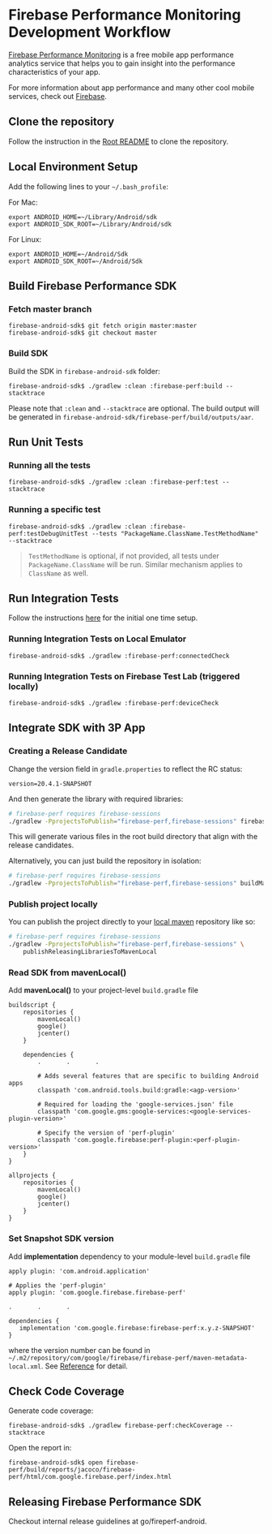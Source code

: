 # Firebase Performance Monitoring Development Workflow
[Firebase Performance Monitoring](https://firebase.google.com/docs/perf-mon/get-started-android) is 
a free mobile app performance analytics service that helps you to gain insight into the performance 
characteristics of your app. 

For more information about app performance and many other cool mobile services, check out [Firebase](https://firebase.google.com/).

## Clone the repository

Follow the instruction in the [Root README](https://github.com/firebase/firebase-android-sdk#getting-started)
to clone the repository.

## Local Environment Setup

Add the following lines to your `~/.bash_profile`:

For Mac:
```
export ANDROID_HOME=~/Library/Android/sdk
export ANDROID_SDK_ROOT=~/Library/Android/sdk
```

For Linux:
```
export ANDROID_HOME=~/Android/Sdk
export ANDROID_SDK_ROOT=~/Android/Sdk
```

## Build Firebase Performance SDK

### Fetch master branch

```
firebase-android-sdk$ git fetch origin master:master
firebase-android-sdk$ git checkout master
```

### Build SDK

Build the SDK in `firebase-android-sdk` folder:

```
firebase-android-sdk$ ./gradlew :clean :firebase-perf:build --stacktrace
```

Please note that `:clean` and `--stacktrace` are optional. The build output will be generated in
 `firebase-android-sdk/firebase-perf/build/outputs/aar`.

## Run Unit Tests

### Running all the tests

```
firebase-android-sdk$ ./gradlew :clean :firebase-perf:test --stacktrace
```

### Running a specific test

```
firebase-android-sdk$ ./gradlew :clean :firebase-perf:testDebugUnitTest --tests "PackageName.ClassName.TestMethodName" --stacktrace
```

> `TestMethodName` is optional, if not provided, all tests under `PackageName.ClassName` will be run.
Similar mechanism applies to `ClassName` as well.

## Run Integration Tests

Follow the instructions [here](https://github.com/firebase/firebase-android-sdk/blob/master/README.md#integration-testing) 
for the initial one time setup.

### Running Integration Tests on Local Emulator

```
firebase-android-sdk$ ./gradlew :firebase-perf:connectedCheck
```

### Running Integration Tests on Firebase Test Lab (triggered locally)

```
firebase-android-sdk$ ./gradlew :firebase-perf:deviceCheck
```

## Integrate SDK with 3P App

### Creating a Release Candidate

Change the version field in `gradle.properties` to reflect the RC status:

```properties
version=20.4.1-SNAPSHOT
```

And then generate the library with required libraries:

```bash
# firebase-perf requires firebase-sessions
./gradlew -PprojectsToPublish="firebase-perf,firebase-sessions" firebasePublish
```

This will generate various files in the root build directory that align with
the release candidates.

Alternatively, you can just build the repository in isolation:
```bash
# firebase-perf requires firebase-sessions
./gradlew -PprojectsToPublish="firebase-perf,firebase-sessions" buildMavenZip
```

### Publish project locally

You can publish the project directly to your [local maven](https://docs.gradle.org/current/userguide/declaring_repositories.html#sub:maven_local) 
repository like so:

```bash
# firebase-perf requires firebase-sessions
./gradlew -PprojectsToPublish="firebase-perf,firebase-sessions" \
    publishReleasingLibrariesToMavenLocal
```

### Read SDK from mavenLocal()

Add **mavenLocal()** to your project-level `build.gradle` file

```
buildscript {
    repositories {
        mavenLocal()
        google()
        jcenter()
    }
   
    dependencies {
        .       .       .

        # Adds several features that are specific to building Android apps
        classpath 'com.android.tools.build:gradle:<agp-version>'

        # Required for loading the 'google-services.json' file
        classpath 'com.google.gms:google-services:<google-services-plugin-version>'

        # Specify the version of 'perf-plugin'
        classpath 'com.google.firebase:perf-plugin:<perf-plugin-version>'
    }
}

allprojects {
    repositories {
        mavenLocal()
        google()
        jcenter()
    }
}
```

### Set Snapshot SDK version

Add **implementation** dependency to your module-level `build.gradle` file

```
apply plugin: 'com.android.application'

# Applies the 'perf-plugin'
apply plugin: 'com.google.firebase.firebase-perf'

.       .       .

dependencies {
   implementation 'com.google.firebase:firebase-perf:x.y.z-SNAPSHOT'
}
```

where the version number can be found in `~/.m2/repository/com/google/firebase/firebase-perf/maven-metadata-local.xml`.
See [Reference](https://github.com/firebase/firebase-android-sdk#commands) for detail.

## Check Code Coverage

Generate code coverage:

```
firebase-android-sdk$ ./gradlew firebase-perf:checkCoverage --stacktrace
```

Open the report in:

```
firebase-android-sdk$ open firebase-perf/build/reports/jacoco/firebase-perf/html/com.google.firebase.perf/index.html
```

## Releasing Firebase Performance SDK

Checkout internal release guidelines at go/fireperf-android.
